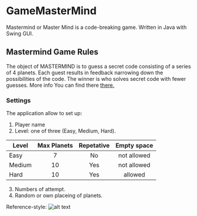 # GameMasterMind

Mastermind or Master Mind is a code-breaking game. Written in Java with Swing GUI.

## Mastermind Game Rules

  The object of MASTERMIND is to guess a secret code consisting of a series of 4
planets. Each guest results in feedback narrowing down the possibilities of the
code. The winner is who solves secret code with fewer guesses.
More info You can find there [there.](https://en.wikipedia.org/wiki/Mastermind_(board_game))

### Settings

The application allow to set up:

1. Player name
2. Level: one of three (Easy, Medium, Hard).

|    Level      |   Max Planets | Repetative   |   Empty space 
| ------------- |:-------------:|:------------:|:-------------:
| Easy          |      7        |  No          | not allowed
| Medium        |     10        |  Yes         | not allowed
| Hard          |     10        |  Yes         |   allowed

3. Numbers of attempt.
4. Random or own placeing of planets.

Reference-style: 
![alt text][logo]

[logo]: https://github.com/potepa606/GameMasterMind/tree/master/src/main/java/GUI/images/First_Panel.png "Logo Title Text 2"


#### 



